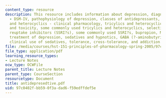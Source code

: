 ```yaml
---
content_type: resource
description: This resource includes information about depression, diagnosis of depression
  - DSM-IV, pathophysiology of depression, classes of antidepressants, tricyclics
  and heterocyclics - clinical pharmacology, tricylics and heterocyclics - pharmacokinetics
  and toxicity, some commonly used tricylics and heterocyclics, selective serotonin
  reuptake inhibitors (SSRI?s), some commonly used SSRI?s, bupropion, MAO inhibitors,
  treatment of depression, sedatives and hypnotics, GABA (?-aminobutyric acid), barbiturates,
  clinical use of sedatives, tolerance, cross-tolerance, and addiction.
file: /media/courses/hst-151-principles-of-pharmacology-spring-2005/97c0402fbb590f3adad6f59edffdef5e_antidepresedtive.pdf
file_type: application/pdf
learning_resource_types:
- Lecture Notes
ocw_type: OCWFile
parent_title: Lecture Notes
parent_type: CourseSection
resourcetype: Document
title: antidepresedtive.pdf
uid: 97c0402f-bb59-0f3a-dad6-f59edffdef5e
---
```

